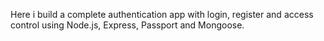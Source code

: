 Here i build a complete authentication app with login, register and access control using Node.js, Express, Passport and  Mongoose.
